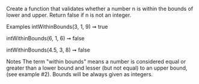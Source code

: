 Create a function that validates whether a number n is within the bounds of lower and upper. Return false if n is not an integer.

Examples
intWithinBounds(3, 1, 9) ➞ true

intWithinBounds(6, 1, 6) ➞ false

intWithinBounds(4.5, 3, 8) ➞ false

Notes
The term "within bounds" means a number is considered equal or greater than a lower bound and lesser (but not equal) to an upper bound, (see example #2).
Bounds will be always given as integers.